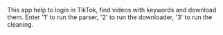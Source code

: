 This app help to login in TikTok, find videos with keywords and download them.
Enter '1' to run the parser, '2' to run the downloader, '3' to run the cleaning.
